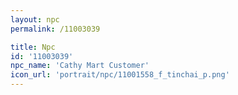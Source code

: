 ```yaml
---
layout: npc
permalink: /11003039

title: Npc
id: '11003039'
npc_name: 'Cathy Mart Customer'
icon_url: 'portrait/npc/11001558_f_tinchai_p.png'
---
```

